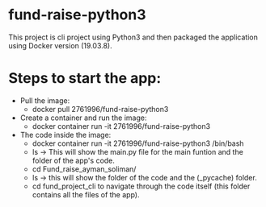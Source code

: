 # fund-raise-python3
This project is cli project using Python3 and then packaged the application using Docker version (19.03.8).

# Steps to start the app:
* Pull the image: 
    - docker pull 2761996/fund-raise-python3
* Create a container and run the image: 
    - docker container run -it 2761996/fund-raise-python3
* The code inside the image: 
    - docker container run -it 2761996/fund-raise-python3 /bin/bash
    - ls -> This will show the main.py file for the main funtion and the folder of the app's code.
    - cd Fund_raise_ayman_soliman/
    - ls -> this will show the folder of the code and the (_pycache) folder.
    - cd fund_project_cli to navigate through the code itself (this folder contains all the files of the app).
  
